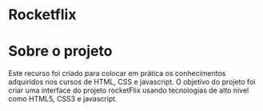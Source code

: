 <h1> Rocketflix

# Sobre o projeto

Este recurso foi criado para colocar em prática os conhecimentos adquiridos nos cursos de HTML, CSS e javascript. O objetivo do projeto foi criar uma interface do projeto rocketFlix usando tecnologias de alto nivel como HTML5, CSS3 e javascript.
